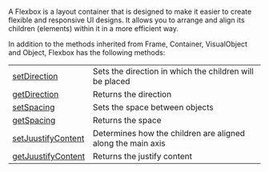A Flexbox is a layout container that is designed to make it easier to create flexible and responsive UI designs. It allows you to arrange and align its children (elements) within it in a more efficient way.

In addition to the methods inherited from Frame, Container, VisualObject and Object, Flexbox has the following methods:

|   |   |
|---|---|
|[setDirection](objects/BaseFrame/getOffset.md)|Sets the direction in which the children will be placed
|[getDirection](objects/BaseFrame/getOffset.md)|Returns the direction
|[setSpacing](objects/BaseFrame/setOffset.md)|Sets the space between objects
|[getSpacing](objects/BaseFrame/setOffset.md)|Returns the space
|[setJuustifyContent](objects/BaseFrame/getOffset.md)|Determines how the children are aligned along the main axis
|[getJuustifyContent](objects/BaseFrame/getOffset.md)|Returns the justify content
